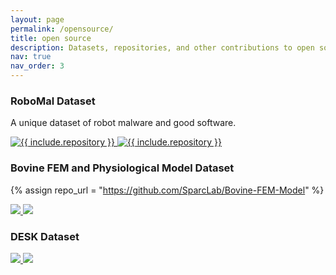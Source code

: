 ```yaml
---
layout: page
permalink: /opensource/
title: open source
description: Datasets, repositories, and other contributions to open source projects.
nav: true
nav_order: 3
---
```


### RoboMal Dataset
A unique dataset of robot malware and good software. 

<div class="repo p-2 text-center">
  <a href="https://purr.purdue.edu/publications/3860/about?v=1">
    <img class="repo-img-light w-100" alt="{{ include.repository }}" src="https://purr.purdue.edu/publications/3860/about?v=1">
    <img class="repo-img-dark w-100" alt="{{ include.repository }}" src="https://github-readme-stats.vercel.app/api/pin/?username={{ repo_url.first }}&repo={{ repo_url.last }}&theme={{ site.repo_theme_dark }}&show_owner={{ show_owner }}">
  </a>
</div>

### Bovine FEM and Physiological Model Dataset
{% assign repo_url =  "https://github.com/SparcLab/Bovine-FEM-Model" %}
<div class="repo p-2 text-center">
  <a href="https://github.com/SparcLab/Bovine-FEM-Model">
    <img class="repo-img-light w-100" src="https://github-readme-stats.vercel.app/api/pin/?username={{ repo_url.first }}&repo={{ repo_url.last }}&theme={{ site.repo_theme_light }}">
    <img class="repo-img-dark w-100" src="https://github-readme-stats.vercel.app/api/pin/?username={{ repo_url.first }}&repo={{ repo_url.last }}&theme={{ site.repo_theme_dark }}">
  </a>
</div>

### DESK Dataset
<div class="repo p-2 text-center">
  <a href="https://github.com/{{ include.repository }}">
    <img class="repo-img-light w-100" src="https://github-readme-stats.vercel.app/api/pin/?username={{ repo_url.first }}&repo={{ repo_url.last }}&theme={{ site.repo_theme_light }}">
    <img class="repo-img-dark w-100" src="https://github-readme-stats.vercel.app/api/pin/?username={{ repo_url.first }}&repo={{ repo_url.last }}&theme={{ site.repo_theme_dark }}">
  </a>
</div>

